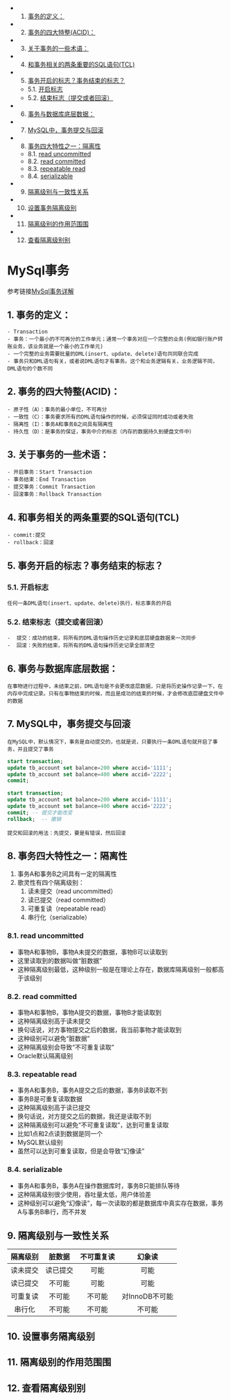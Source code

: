 <!-- vscode-markdown-toc -->
* 1. [ 事务的定义：](#)
* 2. [ 事务的四大特整(ACID)：](#ACID)
* 3. [ 关于事务的一些术语：](#-1)
* 4. [ 和事务相关的两条重要的SQL语句(TCL)](#SQLTCL)
* 5. [ 事务开启的标志？事务结束的标志？](#-1)
	* 5.1. [开启标志](#-1)
	* 5.2. [结束标志（提交或者回滚）](#-1)
* 6. [ 事务与数据库底层数据：](#-1)
* 7. [ MySQL中，事务提交与回滚](#MySQL)
* 8. [事务四大特性之一：隔离性](#-1)
	* 8.1. [read uncommitted](#readuncommitted)
	* 8.2. [read committed](#readcommitted)
	* 8.3. [repeatable read](#repeatableread)
	* 8.4. [serializable](#serializable)
* 9. [隔离级别与一致性关系](#-1)
* 10. [设置事务隔离级别](#-1)
* 11. [隔离级别的作用范围围](#-1)
* 12. [查看隔离级别别](#-1)

<!-- vscode-markdown-toc-config
	numbering=true
	autoSave=true
	/vscode-markdown-toc-config -->
<!-- /vscode-markdown-toc -->

# MySql事务
参考链接[MySql事务详解](https://blog.csdn.net/w_linux/article/details/79666086)
##  1. <a name=''></a> 事务的定义：
    - Transaction
    - 事务：一个最小的不可再分的工作单元；通常一个事务对应一个完整的业务(例如银行账户转账业务，该业务就是一个最小的工作单元)
    - 一个完整的业务需要批量的DML(insert、update、delete)语句共同联合完成
    - 事务只和DML语句有关，或者说DML语句才有事务。这个和业务逻辑有关，业务逻辑不同，DML语句的个数不同

##  2. <a name='ACID'></a> 事务的四大特整(ACID)：
    - 原子性（A）：事务的最小单位，不可再分
    - 一致性（C）：事务要求所有的DML语句操作的时候，必须保证同时成功或者失败
    - 隔离性（I）：事务A和事务B之间具有隔离性
    - 持久性（D）：是事务的保证，事务中介的标志（内存的数据持久到硬盘文件中）

##  3. <a name='-1'></a> 关于事务的一些术语：
    - 开启事务：Start Transaction
    - 事务结束：End Transaction
    - 提交事务：Commit Transaction
    - 回滚事务：Rollback Transaction

##  4. <a name='SQLTCL'></a> 和事务相关的两条重要的SQL语句(TCL)
    - commit:提交
    - rollback：回滚

##  5. <a name='-1'></a> 事务开启的标志？事务结束的标志？

###  5.1. <a name='-1'></a>开启标志
    任何一条DML语句(insert、update、delete)执行，标志事务的开启
###  5.2. <a name='-1'></a>结束标志（提交或者回滚）

    -  提交：成功的结束，将所有的DML语句操作历史记录和底层硬盘数据来一次同步
    -  回滚：失败的结束，将所有的DML语句操作历史记录全部清空

##  6. <a name='-1'></a> 事务与数据库底层数据：
    在事物进行过程中，未结束之前，DML语句是不会更改底层数据，只是将历史操作记录一下，在内存中完成记录。只有在事物结束的时候，而且是成功的结束的时候，才会修改底层硬盘文件中的数据

##  7. <a name='MySQL'></a> MySQL中，事务提交与回滚
    在MySQL中，默认情况下，事务是自动提交的，也就是说，只要执行一条DML语句就开启了事务，并且提交了事务

```sql
start transaction;
update tb_account set balance=200 where accid='1111';
update tb_account set balance=400 where accid='2222';
commit;
```

```sql
start transaction;
update tb_account set balance=200 where accid='1111';
update tb_account set balance=400 where accid='2222';
commit; -- 提交才能改变
rollback;  -- 撤销
```
    提交和回滚的用法：先提交，要是有错误，然后回滚

##  8. <a name='-1'></a>事务四大特性之一：隔离性

1. 事务A和事务B之间具有一定的隔离性
2. 歌灵性有四个隔离级别：
   1. 读未提交（read uncommitted）
   2. 读已提交（read committed）
   3. 可重复读（repeatable read）
   4. 串行化（serializable）

###  8.1. <a name='readuncommitted'></a>read uncommitted

   - 事物A和事物B，事物A未提交的数据，事物B可以读取到
   - 这里读取到的数据叫做“脏数据”
   - 这种隔离级别最低，这种级别一般是在理论上存在，数据库隔离级别一般都高于该级别

###  8.2. <a name='readcommitted'></a>read committed

   - 事物A和事物B，事物A提交的数据，事物B才能读取到
   - 这种隔离级别高于读未提交
   - 换句话说，对方事物提交之后的数据，我当前事物才能读取到
   - 这种级别可以避免“脏数据”
   - 这种隔离级别会导致“不可重复读取”
   - Oracle默认隔离级别

###  8.3. <a name='repeatableread'></a>repeatable read

   - 事务A和事务B，事务A提交之后的数据，事务B读取不到
   - 事务B是可重复读取数据
   - 这种隔离级别高于读已提交
   - 换句话说，对方提交之后的数据，我还是读取不到
   - 这种隔离级别可以避免“不可重复读取”，达到可重复读取
   - 比如1点和2点读到数据是同一个
   - MySQL默认级别
   - 虽然可以达到可重复读取，但是会导致“幻像读”

###  8.4. <a name='serializable'></a>serializable

   - 事务A和事务B，事务A在操作数据库时，事务B只能排队等待
   - 这种隔离级别很少使用，吞吐量太低，用户体验差
   - 这种级别可以避免“幻像读”，每一次读取的都是数据库中真实存在数据，事务A与事务B串行，而不并发

##  9. <a name='-1'></a>隔离级别与一致性关系

 隔离级别 | 脏数据 |不可重复读 | 幻象读  
 :-------: | :------:| :----: | :----: 
 读未提交| 读已提交 |  可能 |   可能
 读已提交|不可能 | 可能 |  可能
 可重复读|不可能 |不可能| 对InnoDB不可能
 串行化  |  不可能  |  不可能  |  不可能

##  10. <a name='-1'></a>设置事务隔离级别

##  11. <a name='-1'></a>隔离级别的作用范围围

##  12. <a name='-1'></a>查看隔离级别别








    
